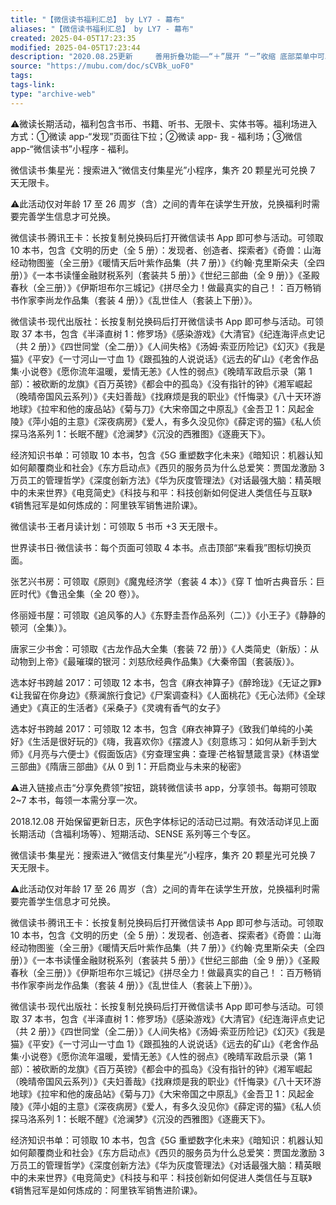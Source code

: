 ```yaml
---
title: "【微信读书福利汇总】 by LY7 - 幕布"
aliases: "【微信读书福利汇总】 by LY7 - 幕布"
created: 2025-04-05T17:23:35
modified: 2025-04-05T17:23:44
description: "2020.08.25更新     善用折叠功能——“＋”展开 “－”收缩 底部菜单中可以选择一键展开/收缩所有一、二、三级主题    所有福利均是免费的，此文只做收集汇总。     福利汇总：https://mubu.com/doc/sCVBk_uoF0     书单汇总：https://shimo.im/docs/9hQHYgjdcvrgrJWr"
source: "https://mubu.com/doc/sCVBk_uoF0"
tags:
tags-link:
type: "archive-web"
---
```


⚠️微读长期活动，福利包含书币、书籍、听书、无限卡、实体书等。福利场进入方式：①微读 app-“发现”页面往下拉；②微读 app- 我 - 福利场；③微信 app-“微信读书”小程序 - 福利。

微信读书·集星光：搜索进入“微信支付集星光”小程序，集齐 20 颗星光可兑换 7 天无限卡。

⚠️此活动仅对年龄 17 至 26 周岁（含）之间的青年在读学生开放，兑换福利时需要完善学生信息才可兑换。

微信读书·腾讯王卡：长按复制兑换码后打开微信读书 App 即可参与活动。可领取 10 本书，包含《文明的历史（全 5 册）：发现者、创造者、探索者》《奇兽：山海经动物图鉴（全三册》《暖情天后叶紫作品集（共 7 册）》《约翰·克里斯朵夫（全四册）》《一本书读懂金融财税系列（套装共 5 册）》《世纪三部曲（全 9 册）》《圣殿春秋（全三册）》《伊斯坦布尔三城记》《拼尽全力！做最真实的自己！：百万畅销书作家李尚龙作品集（套装 4 册）》《乱世佳人（套装上下册）》。

微信读书·现代出版社：长按复制兑换码后打开微信读书 App 即可参与活动。可领取 37 本书，包含《半泽直树 1：修罗场》《感染游戏》《大清官》《纪连海评点史记（共 2 册）》《四世同堂（全二册）》《人间失格》《汤姆·索亚历险记》《幻灭》《我是猫》《平安》《一寸河山一寸血 1》《跟孤独的人说说话》《远去的矿山》《老舍作品集·小说卷》《愿你流年温暖，爱情无恙》《人性的弱点》《晚晴军政启示录（第 1 部）：被砍断的龙旗》《百万英镑》《都会中的孤岛》《没有指针的钟》《湘军崛起（晚晴帝国风云系列）》《夫妇善哉》《找麻烦是我的职业》《忏悔录》《八十天环游地球》《拉牢和他的废品站》《菊与刀》《大宋帝国之中原乱》《金吾卫 1：风起金陵》《萍小姐的主意》《深夜病房》《爱人，有多久没见你》《薛定谔的猫》《私人侦探马洛系列 1：长眠不醒》《沧澜梦》《沉没的西雅图》《逐鹿天下》。

经济知识书单：可领取 10 本书，包含《5G 重塑数字化未来》《暗知识：机器认知如何颠覆商业和社会》《东方启动点》《西贝的服务员为什么总爱笑：贾国龙激励 3 万员工的管理哲学》《深度创新方法》《华为灰度管理法》《对话最强大脑：精英眼中的未来世界》《电竞简史》《科技与和平：科技创新如何促进人类信任与互联》《销售冠军是如何炼成的：阿里铁军销售进阶课》。

微信读书·王者月读计划：可领取 5 书币 +3 天无限卡。

世界读书日·微信读书：每个页面可领取 4 本书。点击顶部“来看我”图标切换页面。

张艺兴书房：可领取《原则》《魔鬼经济学（套装 4 本）》《穿 T 恤听古典音乐：巨匠时代》《鲁迅全集（全 20 卷）》。

佟丽娅书屋：可领取《追风筝的人》《东野圭吾作品系列（二）》《小王子》《静静的顿河（全集）》。

唐家三少书舍：可领取《古龙作品大全集（套装 72 册）》《人类简史（新版）：从动物到上帝》《最璀璨的银河：刘慈欣经典作品集》《大秦帝国（套装版）》。

选本好书跨越 2017：可领取 12 本书，包含《麻衣神算子》《醉玲珑》《无证之罪》《让我留在你身边》《蔡澜旅行食记》《尸案调查科》《人面桃花》《无心法师》《全球通史》《真正的生活者》《采桑子》《灵魂有香气的女子》

选本好书跨越 2017：可领取 12 本书，包含《麻衣神算子》《致我们单纯的小美好》《生活是很好玩的》《嗨，我喜欢你》《摆渡人》《刻意练习：如何从新手到大师》《月亮与六便士》《假面饭店》《穷查理宝典：查理·芒格智慧箴言录》《林语堂三部曲》《隋唐三部曲》《从 0 到 1：开启商业与未来的秘密》

⚠️进入链接点击“分享免费领”按钮，跳转微信读书 app，分享领书。每期可领取 2~7 本书，每领一本需分享一次。

2018.12.08 开始保留更新日志，灰色字体标记的活动已过期。有效活动详见上面长期活动（含福利场等）、短期活动、SENSE 系列等三个专区。

微信读书·集星光：搜索进入“微信支付集星光”小程序，集齐 20 颗星光可兑换 7 天无限卡。

⚠️此活动仅对年龄 17 至 26 周岁（含）之间的青年在读学生开放，兑换福利时需要完善学生信息才可兑换。

微信读书·腾讯王卡：长按复制兑换码后打开微信读书 App 即可参与活动。可领取 10 本书，包含《文明的历史（全 5 册）：发现者、创造者、探索者》《奇兽：山海经动物图鉴（全三册》《暖情天后叶紫作品集（共 7 册）》《约翰·克里斯朵夫（全四册）》《一本书读懂金融财税系列（套装共 5 册）》《世纪三部曲（全 9 册）》《圣殿春秋（全三册）》《伊斯坦布尔三城记》《拼尽全力！做最真实的自己！：百万畅销书作家李尚龙作品集（套装 4 册）》《乱世佳人（套装上下册）》。

微信读书·现代出版社：长按复制兑换码后打开微信读书 App 即可参与活动。可领取 37 本书，包含《半泽直树 1：修罗场》《感染游戏》《大清官》《纪连海评点史记（共 2 册）》《四世同堂（全二册）》《人间失格》《汤姆·索亚历险记》《幻灭》《我是猫》《平安》《一寸河山一寸血 1》《跟孤独的人说说话》《远去的矿山》《老舍作品集·小说卷》《愿你流年温暖，爱情无恙》《人性的弱点》《晚晴军政启示录（第 1 部）：被砍断的龙旗》《百万英镑》《都会中的孤岛》《没有指针的钟》《湘军崛起（晚晴帝国风云系列）》《夫妇善哉》《找麻烦是我的职业》《忏悔录》《八十天环游地球》《拉牢和他的废品站》《菊与刀》《大宋帝国之中原乱》《金吾卫 1：风起金陵》《萍小姐的主意》《深夜病房》《爱人，有多久没见你》《薛定谔的猫》《私人侦探马洛系列 1：长眠不醒》《沧澜梦》《沉没的西雅图》《逐鹿天下》。

经济知识书单：可领取 10 本书，包含《5G 重塑数字化未来》《暗知识：机器认知如何颠覆商业和社会》《东方启动点》《西贝的服务员为什么总爱笑：贾国龙激励 3 万员工的管理哲学》《深度创新方法》《华为灰度管理法》《对话最强大脑：精英眼中的未来世界》《电竞简史》《科技与和平：科技创新如何促进人类信任与互联》《销售冠军是如何炼成的：阿里铁军销售进阶课》。
